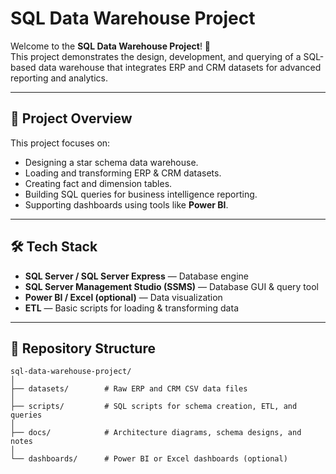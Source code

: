 # SQL Data Warehouse Project

Welcome to the **SQL Data Warehouse Project**! 🚀  
This project demonstrates the design, development, and querying of a SQL-based data warehouse that integrates ERP and CRM datasets for advanced reporting and analytics.

---

## 📌 Project Overview
This project focuses on:
- Designing a star schema data warehouse.
- Loading and transforming ERP & CRM datasets.
- Creating fact and dimension tables.
- Building SQL queries for business intelligence reporting.
- Supporting dashboards using tools like **Power BI**.

---

## 🛠️ Tech Stack
- **SQL Server / SQL Server Express** — Database engine
- **SQL Server Management Studio (SSMS)** — Database GUI & query tool
- **Power BI / Excel (optional)** — Data visualization
- **ETL** — Basic scripts for loading & transforming data

---


## 📂 Repository Structure

```
sql-data-warehouse-project/
│
├── datasets/        # Raw ERP and CRM CSV data files
│
├── scripts/         # SQL scripts for schema creation, ETL, and queries
│
├── docs/            # Architecture diagrams, schema designs, and notes
│
└── dashboards/      # Power BI or Excel dashboards (optional)
```


 
